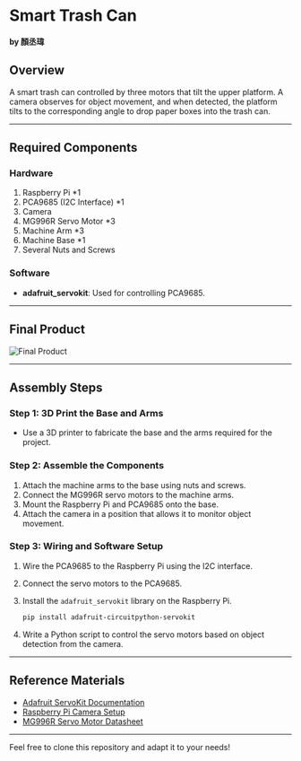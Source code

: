 # Smart Trash Can

**by 顏丞瑋**

## Overview
A smart trash can controlled by three motors that tilt the upper platform. A camera observes for object movement, and when detected, the platform tilts to the corresponding angle to drop paper boxes into the trash can.

---

## Required Components

### Hardware
1. Raspberry Pi *1
2. PCA9685 (I2C Interface) *1
3. Camera
4. MG996R Servo Motor *3
5. Machine Arm *3
6. Machine Base *1
7. Several Nuts and Screws

### Software
- **adafruit_servokit**: Used for controlling PCA9685.

---

## Final Product
![Final Product](./images/IMG_4275-2.jpeg)

---

## Assembly Steps

### Step 1: 3D Print the Base and Arms
- Use a 3D printer to fabricate the base and the arms required for the project.

### Step 2: Assemble the Components
1. Attach the machine arms to the base using nuts and screws.
2. Connect the MG996R servo motors to the machine arms.
3. Mount the Raspberry Pi and PCA9685 onto the base.
4. Attach the camera in a position that allows it to monitor object movement.

### Step 3: Wiring and Software Setup
1. Wire the PCA9685 to the Raspberry Pi using the I2C interface.
2. Connect the servo motors to the PCA9685.
3. Install the `adafruit_servokit` library on the Raspberry Pi.

   ```bash
   pip install adafruit-circuitpython-servokit
   ```
4. Write a Python script to control the servo motors based on object detection from the camera.

---

## Reference Materials
- [Adafruit ServoKit Documentation](https://learn.adafruit.com/16-channel-pwm-servo-driver/overview)
- [Raspberry Pi Camera Setup](https://projects.raspberrypi.org/en/projects/getting-started-with-picamera)
- [MG996R Servo Motor Datasheet](https://datasheetspdf.com/pdf-file/1367566/TowerPro/MG996R/1)

---

Feel free to clone this repository and adapt it to your needs!
